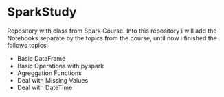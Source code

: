 # SparkStudy
Repository with class from Spark Course. Into this repository i will add the Notebooks separate by the topics from the course, until now i finished the follows topics:

- Basic DataFrame 
- Basic Operations with pyspark
- Agreggation Functions 
- Deal with Missing Values 
- Deal with DateTime
